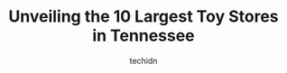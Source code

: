 ---
layout: ampstory
image: https://i0.wp.com/paketmu.com/wp-content/uploads/2023/06/toy-town-0-in-tennessee-1686367005.jpeg?resize=640,853
author: techidn
featured: false
description: Explore the diverse Toy Store scene in Tennessee, home to an incredible selection of 10 establishments catering to every taste. Whether youre in search of iconic favorites or undiscovered t
title: Unveiling the 10 Largest Toy Stores in Tennessee
cover:
   title: Unveiling the 10 Largest Toy Stores in Tennessee
   subtitle: RICKPATE
   background: https://paketmu.com/wp-content/uploads/2023/06/toy-town-0-in-tennessee-1686367005.jpeg

pages: 
 - layout: thirds
   top: <h1>#1 The LEGO® Store Opry Mills</h1>
   bottom: "<p>Excellent store. Fantastic layout, wide selection, and knowledgeable employees. Skippy was an absolute pleasure to receive help from, and he seemed to have a real passion</p>"
   background: https://paketmu.com/wp-content/uploads/2023/06/toy-town-1-in-tennessee-1686367005.jpeg
   backgroundblur: true
 - layout: thirds
   top: <h1>#2 Tall Man Toys & Comics</h1>
   bottom: "<p>Great store, great staff and a great selection. We will need to check out the West Town store next but this one was definitely awesome.</p>"
   background: https://paketmu.com/wp-content/uploads/2023/06/toy-town-2-in-tennessee-1686367022.jpeg
   cta:
      link: https://paketmu.com/unveiling-the-10-largest-toy-stores-in-tennessee/
      text: Unveiling the 10 Largest Toy Stores in Tennessee
 - layout: thirds
   top: <h1>#3 Phillips Toy Mart</h1>
   bottom: "<p>I always love Phillips but i just went in after a long time and was shopping around when a clerk rudely turned the lights off and told us the store was closed, soon after</p>"
   background: https://paketmu.com/wp-content/uploads/2023/06/toy-town-3-in-tennessee-1686367023.jpeg
   cta:
      link: https://paketmu.com/unveiling-the-10-largest-toy-stores-in-tennessee/
      text: Unveiling the 10 Largest Toy Stores in Tennessee
 - layout: thirds
   top: <h1>#4 Build-A-Bear Workshop</h1>
   bottom: "<p>401 Opry Mills Dr Suite 205A, Nashville, TN 37214, United States</p>"
   background: https://images.unsplash.com/photo-1515405295579-ba7b45403062?ixlib=rb-4.0.3&ixid=MnwxMjA3fDB8MHxwaG90by1wYWdlfHx8fGVufDB8fHx8&auto=format&fit=crop&w=640&h=853&q=80
   cta:
      link: https://paketmu.com/unveiling-the-10-largest-toy-stores-in-tennessee/
      text: Unveiling the 10 Largest Toy Stores in Tennessee
 - layout: thirds
   top: <h1>#5 Smart Toys and Books</h1>
   bottom: "<p>9700 Kingston Pike #12, Knoxville, TN 37922, United States</p>"
   background: https://images.unsplash.com/photo-1489694553447-4c9339da310d?ixlib=rb-4.0.3&ixid=MnwxMjA3fDB8MHxwaG90by1wYWdlfHx8fGVufDB8fHx8&auto=format&fit=crop&w=640&h=853&q=80
   cta:
      link: https://paketmu.com/unveiling-the-10-largest-toy-stores-in-tennessee/
      text: Unveiling the 10 Largest Toy Stores in Tennessee
 - layout: thirds
   top: <h1>#6 Brilliant Sky Toys & Books</h1>
   bottom: "<p>1705 Mallory Ln #100, Brentwood, TN 37027, United States</p>"
   background: https://images.unsplash.com/photo-1509114397022-ed747cca3f65?ixlib=rb-4.0.3&ixid=MnwxMjA3fDB8MHxwaG90by1wYWdlfHx8fGVufDB8fHx8&auto=format&fit=crop&w=640&h=853&q=80
   cta:
      link: https://paketmu.com/unveiling-the-10-largest-toy-stores-in-tennessee/
      text: Unveiling the 10 Largest Toy Stores in Tennessee
 - layout: thirds
   top: <h1>#7 Replay Toys</h1>
   bottom: "<p>300 Indian Lake Blvd Suite D220, Hendersonville, TN 37075, United States</p>"
   background: https://images.unsplash.com/photo-1608411404720-c8f0417bcdba?ixlib=rb-4.0.3&ixid=MnwxMjA3fDB8MHxwaG90by1wYWdlfHx8fGVufDB8fHx8&auto=format&fit=crop&w=640&h=853&q=80
   cta:
      link: https://paketmu.com/unveiling-the-10-largest-toy-stores-in-tennessee/
      text: Unveiling the 10 Largest Toy Stores in Tennessee
 - layout: thirds
   middle: Continue reading...
   background: https://images.unsplash.com/photo-1531169509526-f8f1fdaa4a67?ixlib=rb-4.0.3&ixid=MnwxMjA3fDB8MHxwaG90by1wYWdlfHx8fGVufDB8fHx8&auto=format&fit=crop&w=640&h=853&q=80
   cta:
      link: https://paketmu.com/unveiling-the-10-largest-toy-stores-in-tennessee/
      text: Unveiling the 10 Largest Toy Stores in Tennessee
      
---